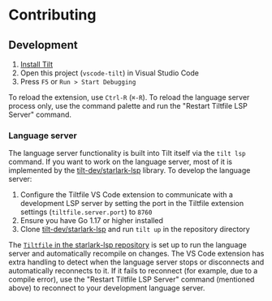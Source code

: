 # Contributing

## Development

1. [Install Tilt](https://docs.tilt.dev/install.html)
2. Open this project (`vscode-tilt`) in Visual Studio Code
3. Press `F5` or `Run > Start Debugging`

To reload the extension, use `Ctrl-R` (`⌘-R`). To reload the language server process only, use the command palette and run the "Restart Tiltfile LSP Server" command.

### Language server

The language server functionality is built into Tilt itself via the `tilt lsp` command. If you want to work on the language server, most of it is implemented by the [tilt-dev/starlark-lsp][starlark-lsp] library. To develop the language server:

1. Configure the Tiltfile VS Code extension to communicate with a development LSP server by setting the port in the Tiltfile extension settings (`tiltfile.server.port`) to `8760`
2. Ensure you have Go 1.17 or higher installed
3. Clone [tilt-dev/starlark-lsp][starlark-lsp] and run `tilt up` in the repository directory

[starlark-lsp]: https://github.com/tilt-dev/starlark-lsp

The [`Tiltfile` in the starlark-lsp repository](/tilt-dev/starlark-lsp/blob/main/Tiltfile) is set up to run the language server and automatically recompile on changes. The VS Code extension has extra handling to detect when the language server stops or disconnects and automatically reconnects to it. If it fails to reconnect (for example, due to a compile error), use the "Restart Tiltfile LSP Server" command (mentioned above) to reconnect to your development language server.
